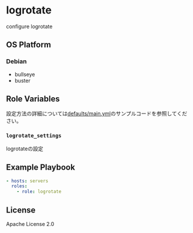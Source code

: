 logrotate
=================

configure logrotate

OS Platform
-----------------

### Debian

- bullseye
- buster

Role Variables
--------------

設定方法の詳細については[defaults/main.yml](defaults/main.yml)のサンプルコードを参照してください。

### `logrotate_settings`

logrotateの設定

Example Playbook
--------------

```yaml
- hosts: servers
  roles:
    - role: logrotate
```

License
--------------

Apache License 2.0
